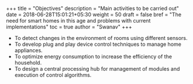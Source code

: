 +++
title = "Objectives"
description = "Main activities to be carried out"
date = 2018-06-28T15:01:21+05:30
weight = 50
draft = false
bref = "The need for smart homes in this age and problems with current implementations"
toc = true
author = "Swanav"
+++

- To detect changes in the environment of rooms using different sensors.
- To develop plug and play device control techniques to manage home appliances.
- To optimize energy consumption to increase the efficiency of the household.
- To design a central processing hub for management of modules and execution of control algorithms.
